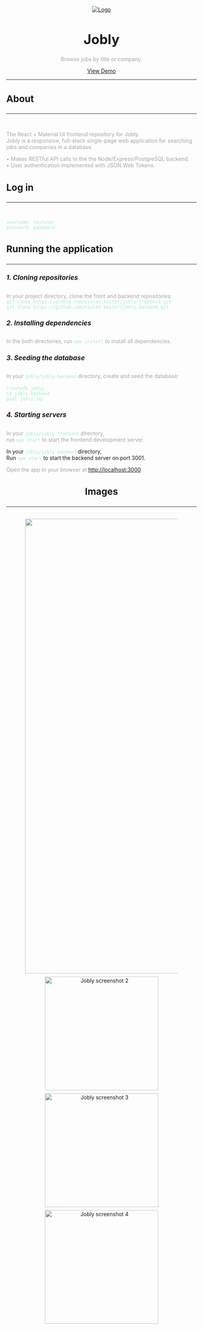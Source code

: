 <!-- header -->

<div align='center'>
  <a href='https://violetkester-jobly.surge.sh'>
    <img src='/public/logos/jobly-logo.png' alt='Logo'>
  </a>
  <h1>Jobly</h1>
  <p>
    Browse jobs by title or company.
  </p>
  <p>
    <a href='https://violetkester-jobly.surge.sh' target='_blank'>View Demo</a>
  </p>
</div>

<hr/>

<!-- content -->

<div>
  <h3>About</h3>
  <hr/><br/>
  <p>
    The React + Material UI frontend repository for Jobly.<br/>
    Jobly is a responsive, full-stack single-page web application for searching jobs and companies in a database.<br/>
  </p>
  <p>
    • Makes RESTful API calls to the the Node/Express/PostgreSQL backend.</br>
    • User authentication implemented with JSON Web Tokens.</br>
  </p>
  <h3>Log in</h3>
  <hr/><br/>
  <p>
    <code>username: testuser</code><br />
    <code>password: password</code>
  </p>
  <h3>Running the application</h3>
  <hr/>
  <h5>1. Cloning repositories</h5>
  <p>
    In your project directory, clone the front and backend repositories:<br/>
    <code>git clone https://github.com/violet-kester/jobly-frontend.git</code><br/>
    <code>git clone https://github.com/violet-kester/jobly-backend.git</code>
  </p>
    <h5>2. Installing dependencies</h5>
  <p>
    In the both directories, run <code>npm install</code> to install all dependencies.
  </p>
  <h5>
    3. Seeding the database
  </h5>
  <p>
    In your <code>jobly/jobly-backend</code> directory,
    create and seed the database:<br/><br/>
    <code>createdb jobly</code><br/>
    <code>cd jobly-backend</code><br/>
    <code>psql jobly.sql</code><br/>
  <p>
  <h5>
    4. Starting servers
  </h5>
  <p>
    In your <code>jobly/jobly-frontend</code> directory,</br>
    run <code>npm start</code> to start the frontend development server.
  <p>
  </p>
    In your <code>jobly/jobly-backend</code> directory,</br>
    Run <code>npm start</code> to start the backend server on port 3001.
  </p>
  <p>
    Open the app in your browser at <a href='http://localhost:3000'>http://localhost:3000</a>.
  </p>
</div>

<!-- images  -->

<div align='center'>
  <h3>Images</h3>
  <hr/><br/>
  <div class='images-container'>
    <img src='/public/screenshots/jobly-screenshot-1.jpg' alt='Jobly screenshot 1'>
    <img src='/public/screenshots/jobly-screenshot-2.jpg' alt='Jobly screenshot 2'>
    <img src='/public/screenshots/jobly-screenshot-3.jpg' alt='Jobly screenshot 3'>
    <img src='/public/screenshots/jobly-screenshot-4.jpg' alt='Jobly screenshot 4'>
  </div>
</div>

<style>
p {
  color: #a6a6a6;
}

.images-container {
  display: flex;
  flex-wrap: wrap;
  justify-content: space-between;
  /* align-items: center; */
  gap: 8px;
  width: 80%;
}

.images-container img {
  flex: 1 3 30%;
  width: 300px;

}

.images-container img:first-child {
  flex: 1 0 100%;
  width: 1200px;
}

code {
  color: #a5ebc8;
}

h1 {
  font-size: 2.5em;
}

h3 {
  font-size: 1.75em;
}

h5 {
  font-size: 1.25em;
}

@media screen and (max-width: 768px) {
  .images-container img {
    flex: 1 1 30%;
  }
}
</style>